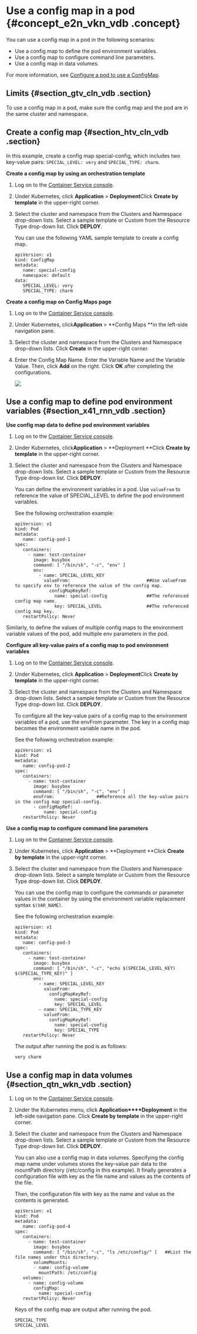 # Use a config map in a pod {#concept_e2n_vkn_vdb .concept}

You can use a config map in a pod in the following scenarios:

-   Use a config map to define the pod environment variables.
-   Use a config map to configure command line parameters.
-   Use a config map in data volumes.

For more information, see [Configure a pod to use a ConfigMap](https://kubernetes.io/docs/tasks/configure-pod-container/configure-pod-configmap/).

## Limits {#section_gtv_cln_vdb .section}

To use a config map in a pod, make sure the config map and the pod are in the same cluster and namespace.

## Create a config map {#section_htv_cln_vdb .section}

In this example, create a config map special-config, which includes two key-value pairs: `SPECIAL_LEVEL: very` and `SPECIAL_TYPE: charm`.

**Create a config map by using an orchestration template**

1.  Log on to the [Container Service console](https://cs.console.aliyun.com).
2.  Under Kubernetes, click **Application** \> **Deployment**Click **Create by template** in the upper-right corner.
3.  Select the cluster and namespace from the Clusters and Namespace drop-down lists. Select a sample template or Custom from the Resource Type drop-down list. Click **DEPLOY**.

    You can use the following YAML sample template to create a config map.

    ```
    apiVersion: v1
    kind: ConfigMap
    metadata:
       name: special-config
       namespace: default
    data:
       SPECIAL_LEVEL: very
       SPECIAL_TYPE: charm
    ```


**Create a config map on Config Maps page**

1.  Log on to the [Container Service console](https://cs.console.aliyun.com).
2.  Under Kubernetes, click**Application** \> **Config Maps **in the left-side navigation pane.
3.  Select the cluster and namespace from the Clusters and Namespace drop-down lists. Click **Create** in the upper-right corner.
4.  Enter the Config Map Name. Enter the Variable Name and the Variable Value. Then, click **Add** on the right. Click **OK** after completing the configurations.

    ![](http://static-aliyun-doc.oss-cn-hangzhou.aliyuncs.com/assets/img/16702/153622168510753_en-US.png)


## Use a config map to define pod environment variables {#section_x41_rnn_vdb .section}

**Use config map data to define pod environment variables**

1.  Log on to the [Container Service console](https://cs.console.aliyun.com).
2.  Under Kubernetes, click**Application** \> **Deployment **Click **Create by template** in the upper-right corner.
3.  Select the cluster and namespace from the Clusters and Namespace drop-down lists. Select a sample template or Custom from the Resource Type drop-down list. Click **DEPLOY**. 

    You can define the environment variables in a pod. Use `valueFrom` to reference the value of SPECIAL\_LEVEL to define the pod environment variables.

    See the following orchestration example:

    ```
    apiVersion: v1
    kind: Pod
    metadata:
       name: config-pod-1
    spec:
       containers:
         - name: test-container
           image: busybox
           command: [ "/bin/sh", "-c", "env" ]
           env:
             - name: SPECIAL_LEVEL_KEY
               valueFrom:                             ##Use valueFrom to specify env to reference the value of the config map.
                 configMapKeyRef:
                   name: special-config               ##The referenced config map name.
                   key: SPECIAL_LEVEL                 ##The referenced config map key.
       restartPolicy: Never
    ```


Similarly, to define the values of multiple config maps to the environment variable values of the pod, add multiple env parameters in the pod.

**Configure all key-value pairs of a config map to pod environment variables**

1.  Log on to the [Container Service console](https://cs.console.aliyun.com).
2.  Under Kubernetes, click **Application** \> **Deployment**Click **Create by template** in the upper-right corner.
3.  Select the cluster and namespace from the Clusters and Namespace drop-down lists. Select a sample template or Custom from the Resource Type drop-down list. Click **DEPLOY**. 

    To configure all the key-value pairs of a config map to the environment variables of a pod, use the envFrom parameter. The key in a config map becomes the environment variable name in the pod.

    See the following orchestration example:

    ```
    apiVersion: v1
    kind: Pod
    metadata:
       name: config-pod-2
    spec:
       containers:
         - name: test-container
           image: busybox
           command: [ "/bin/sh", "-c", "env" ]
           envFrom:                ##Reference all the key-value pairs in the config map special-config.
           - configMapRef:
               name: special-config
       restartPolicy: Never
    ```


**Use a config map to configure command line parameters**

1.  Log on to the [Container Service console](https://cs.console.aliyun.com).
2.  Under Kubernetes, click **Application** \> **Deployment **Click **Create by template** in the upper-right corner.
3.  Select the cluster and namespace from the Clusters and Namespace drop-down lists. Select a sample template or Custom from the Resource Type drop-down list. Click **DEPLOY**. 

    You can use the config map to configure the commands or parameter values in the container by using the environment variable replacement syntax `$(VAR_NAME)`.

    See the following orchestration example:

    ```
    apiVersion: v1
    kind: Pod
    metadata:
       name: config-pod-3
    spec:
       containers:
         - name: test-container
           image: busybox
           command: [ "/bin/sh", "-c", "echo $(SPECIAL_LEVEL_KEY) $(SPECIAL_TYPE_KEY)" ]
           env:
             - name: SPECIAL_LEVEL_KEY
               valueFrom:
                 configMapKeyRef:
                   name: special-config
                   key: SPECIAL_LEVEL
             - name: SPECIAL_TYPE_KEY
               valueFrom:
                 configMapKeyRef:
                   name: special-config
                   key: SPECIAL_TYPE
       restartPolicy: Never
    ```

    The output after running the pod is as follows:

    ```
    very charm
    ```


## Use a config map in data volumes {#section_qtn_wkn_vdb .section}

1.  Log on to the [Container Service console](https://cs.console.aliyun.com).
2.  Under the Kubernetes menu, click **Application****Deployment** in the left-side navigation pane. Click **Create by template** in the upper-right corner.
3.  Select the cluster and namespace from the Clusters and Namespace drop-down lists. Select a sample template or Custom from the Resource Type drop-down list. Click **DEPLOY**.

    You can also use a config map in data volumes. Specifying the config map name under volumes stores the key-value pair data to the mountPath directory \(/etc/config in this example\). It finally generates a configuration file with key as the file name and values as the contents of the file.

    Then, the configuration file with key as the name and value as the contents is generated.

    ```
    apiVersion: v1
    kind: Pod
    metadata:
       name: config-pod-4
    spec:
       containers:
         - name: test-container
           image: busybox
           command: [ "/bin/sh", "-c", "ls /etc/config/" ]   ##List the file names under this directory.
           volumeMounts:
           - name: config-volume
             mountPath: /etc/config
       volumes:
         - name: config-volume
           configMap:
             name: special-config
       restartPolicy: Never
    ```

    Keys of the config map are output after running the pod.

    ```
    SPECIAL_TYPE
    SPECIAL_LEVEL
    ```


